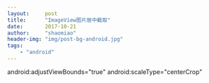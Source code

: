```yaml
---
layout:     post
title:      "ImageView图片居中截取"
date:       2017-10-21
author:     "shaomiao"
header-img: "img/post-bg-android.jpg"
tags:
    - "android"
---
```

android:adjustViewBounds="true"
 android:scaleType="centerCrop"
